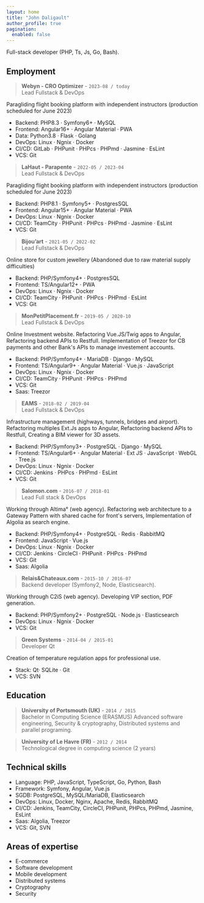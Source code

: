 ```yaml
---
layout: home
title: "John Daligault"
author_profile: true
pagination:
  enabled: false
---
```


Full-stack developer (PHP, Ts, Js, Go, Bash).

## Employment
> __Webyn - CRO Optimizer__ - `2023-08 / today` <br>
> Lead Fullstack & DevOps

Paragliding flight booking platform with independent instructors (production scheduled for June 2023)

 - Backend: PHP8.3 · Symfony6+ · MySQL
 - Frontend: Angular16+ · Angular Material · PWA
 - Data: Python3.8 · Flask · Golang
 - DevOps: Linux · Ngnix · Docker
 - CI/CD: GitLab · PHPunit · PHPcs · PHPmd · Jasmine · EsLint
 - VCS: Git

> __LaHaut - Parapente__ - `2022-05 / 2023-04` <br>
> Lead Fullstack & DevOps

Paragliding flight booking platform with independent instructors (production scheduled for June 2023)

 - Backend: PHP8.1 · Symfony5+ · PostgresSQL
 - Frontend: Angular15+ · Angular Material · PWA
 - DevOps: Linux · Ngnix · Docker
 - CI/CD: TeamCity · PHPunit · PHPcs · PHPmd · Jasmine · EsLint
 - VCS: Git

> __Bijou’art__ - `2021-05 / 2022-02` <br>
> Lead Fullstack & DevOps

Online store for custom jewellery (Abandoned due to raw material supply difficulties)

 - Backend: PHP/Symfony4+ · PostgresSQL
 - Frontend: TS/Angular12+ · PWA
 - DevOps: Linux · Ngnix · Docker
 - CI/CD: TeamCity · PHPunit · PHPcs · PHPmd · EsLint
 - VCS: Git

> __MonPetitPlacement.fr__ - `2019-05 / 2020-10` <br>
> Lead Fullstack & DevOps

Online Investment website.
Refactoring Vue.JS/Twig apps to Angular, Refactoring backend APIs to Restfull. Implementation of Treezor for CB payments and other Bank's APIs to manage investement accounts.

 - Backend: PHP/Symfony4+ · MariaDB · Django · MySQL
 - Frontend: TS/Angular9+ · Angular Material · Vue.js · JavaScript
 - DevOps: Linux · Ngnix · Docker
 - CI/CD: TeamCity · PHPunit · PHPcs · PHPmd
 - VCS: Git
 - Saas: Treezor

> __EAMS__ - `2018-02 / 2019-04` <br>
> Lead Fullstack & DevOps

Infrastructure management (highways, tunnels, bridges and airport).
Refactoring multiples Ext.Js apps to Angular, Refactoring backend APIs to Restfull, Creating a BIM viewer for 3D assets.

 - Backend: PHP/Symfony3+ · PostgreSQL · Django · MySQL
 - Frontend: TS/Angular6+ · Angular Material · Ext JS · JavaScript · WebGL · Tree.js
 - DevOps: Linux · Ngnix · Docker
 - CI/CD: Jenkins · PHPcs · PHPmd · EsLint
 - VCS: Git

> __Salomon.com__ - `2016-07 / 2018-01` <br>
> Lead Full stack & DevOps

Working through Altima° (web agency).
Refactoring web architecture to a Gateway Pattern with shared cache for front's servers, Implementation of Algolia as search engine.

 - Backend: PHP/Symfony4+ · PostgreSQL · Redis · RabbitMQ
 - Frontend: JavaScript · Vue.js
 - DevOps: Linux · Ngnix · Docker
 - CI/CD: Jenkins · CircleCI · PHPunit · PHPcs · PHPmd
 - VCS: Git
 - Saas: Algolia

> __Relais&Chateaux.com__ - `2015-10 / 2016-07` <br>
> Backend developer (Symfony2, Node, Elasticsearch).

Working through C2iS (web agency).
Developing VIP section, PDF generation.

 - Backend: PHP/Symfony2+ · PostgreSQL · Node.js · Elasticsearch
 - DevOps: Linux · Ngnix · Docker
 - VCS: Git

> __Green Systems__ - `2014-04 / 2015-01` <br>
> Developer Qt

Creation of temperature regulation apps for professional use.

 - Stack: Qt· SQLite · Git
 - VCS: SVN

## Education

> __University of Portsmouth (UK)__ - `2014 / 2015` <br>
> Bachelor in Computing Science (ERASMUS)
> Advanced software engineering, Security & cryptography, Distributed systems and parallel programing.

> __University of Le Havre (FR)__ - `2012 / 2014` <br>
> Technological degree in computing science (2 years)

## Technical skills

* Language: PHP, JavaScript, TypeScript, Go, Python, Bash
* Framework: Symfony, Angular, Vue.js
* SGDB: PostgreSQL, MySQL/MariaDB, Elasticsearch
* DevOps: Linux, Docker, Nginx, Apache, Redis, RabbitMQ
* CI/CD: Jenkins, TeamCity, CircleCI, PHPunit, PHPcs, PHPmd, Jasmine, EsLint
* Saas: Algolia, Treezor
* VCS: Git, SVN

## Areas of expertise

* E-commerce
* Software development
* Mobile development
* Distributed systems
* Cryptography
* Security
